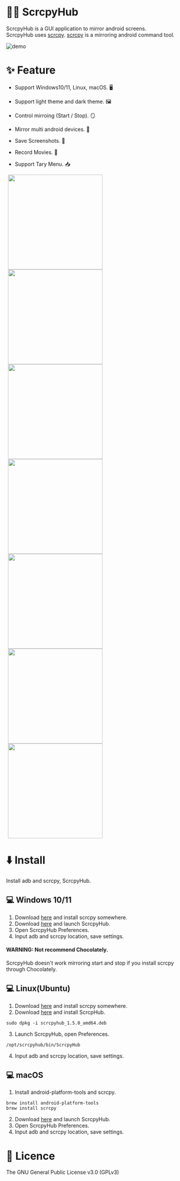 # 🐻‍❄️ ScrcpyHub

ScrcpyHub is a GUI application to mirror android screens.   
ScrcpyHub uses [scrcpy](https://github.com/Genymobile/scrcpy). [scrcpy](https://github.com/Genymobile/scrcpy) is a mirroring android command tool.

![demo](docs/demo.gif)

# ✨ Feature

- Support Windows10/11, Linux, macOS. 🖥️ 

- Support light theme and dark theme. 🖼️

- Control mirroing (Start / Stop). 🪞

- Mirror multi android devices. 📱

- Save Screenshots. 📸

- Record Movies. 🎥

- Support Tary Menu. 📥

  
<img src="docs/5.png" width=256 hspace="5"><img src="docs/6.png" width=256 hspace="5"><img src="docs/1.png" width=256 hspace="5"><img src="docs/2.png" width=256 hspace="5"><img src="docs/3.png" width=256 hspace="5"><img src="docs/4.png" width=256 hspace="5"><img src=docs/tray.png width=256 hspace=5>

# ⬇️ Install

Install adb and scrcpy, ScrcpyHub.

## 💻 Windows 10/11

1. Download [here](https://github.com/Genymobile/scrcpy#windows) and install scrcpy somewhere.
2. Download [here](https://github.com/kaleidot725/scrcpy-hub/releases/tag/v1.5.0) and launch ScrcpyHub.
3. Open ScrcpyHub Preferences.
4. Input adb and scrcpy location, save settings.

#### WARNING: Not recommend Chocolately.

ScrcpyHub doesn't work mirroring start and stop if you install scrcpy through Chocolately.

## 💻 Linux(Ubuntu)

1. Download [here](https://github.com/Genymobile/scrcpy#windows) and install scrcpy somewhere.
2. Download [here](https://github.com/kaleidot725/scrcpy-hub/releases/tag/v1.5.0) and install ScrcpHub.

```
sudo dpkg -i scrcpyhub_1.5.0_amd64.deb
```

3. Launch ScrcpyHub, open Preferences.

```
/opt/scrcpyhub/bin/ScrcpyHub
```

4. Input adb and scrcpy location, save settings.

## 💻 macOS

1. Install android-platform-tools and scrcpy.

```
brew install android-platform-tools
brew install scrcpy
```
2. Download [here](https://github.com/kaleidot725/scrcpy-hub/releases/tag/v1.5.0) and launch ScrcpyHub.
3. Open ScrcpyHub Preferences.
4. Input adb and scrcpy location, save settings.


# 🎫 Licence

The GNU General Public License v3.0 (GPLv3)

